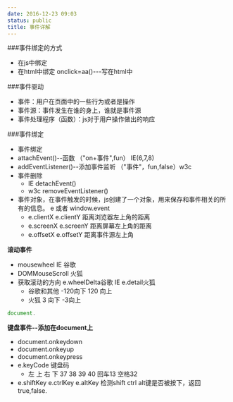 ```yaml
---
date: 2016-12-23 09:03
status: public
title: 事件详解
---
```


###事件绑定的方式
* 在js中绑定
* 在html中绑定 onclick=aa()---写在html中

###事件驱动
* 事件：用户在页面中的一些行为或者是操作
* 事件源：事件发生在谁的身上，谁就是事件源
* 事件处理程序（函数）：js对于用户操作做出的响应

###事件绑定
* 事件绑定
* attachEvent()--函数 （"on+事件",fun）                  IE(6,7,8) 
* addEventListener()--添加事件监听  （"事件"，fun,false）w3c
* 事件删除
    * IE detachEvent()
    * w3c removeEventListener()
* 事件对象，在事件触发的时候，js创建了一个对象，用来保存和事件相关的所有的信息。 e 或者 window.event
    * e.clientX  e.clientY   距离浏览器左上角的距离
    * e.screenX  e.screenY   距离屏幕左上角的距离
    * e.offsetX  e.offsetY   距离事件源左上角
    
**滚动事件**
*  mousewheel       IE 谷歌
*  DOMMouseScroll   火狐
* 获取滚动的方向  e.wheelDelta谷歌 IE      e.detail火狐
    * 谷歌和其他   -120向下   120 向上 
    * 火狐         3   向下   -3向上

```javascript
document.
```

**键盘事件--添加在document上**
* document.onkeydown
* document.onkeyup
* document.onkeypress
* e.keyCode 键盘码  
    * 左 上 右 下 37 38 39 40 回车13 空格32
* e.shiftKey e.ctrlKey e.altKey 检测shift ctrl alt键是否被按下，返回true,false.